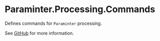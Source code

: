 # Paraminter.Processing.Commands

Defines commands for `Paraminter` processing.

See [GitHub](https://github.com/Paraminter/Paraminter.Processing) for more information.